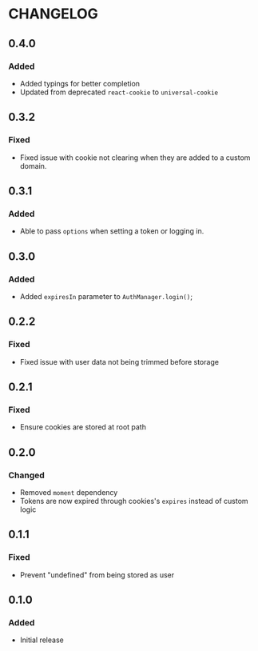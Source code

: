 # CHANGELOG

## 0.4.0

### Added

-   Added typings for better completion
-   Updated from deprecated `react-cookie` to `universal-cookie`

## 0.3.2

### Fixed

-   Fixed issue with cookie not clearing when they are added to a custom domain.

## 0.3.1

### Added

-   Able to pass `options` when setting a token or logging in.

## 0.3.0

### Added

-   Added `expiresIn` parameter to `AuthManager.login()`;

## 0.2.2

### Fixed

-   Fixed issue with user data not being trimmed before storage

## 0.2.1

### Fixed

-   Ensure cookies are stored at root path

## 0.2.0

### Changed

-   Removed `moment` dependency
-   Tokens are now expired through cookies's `expires` instead of custom logic

## 0.1.1

### Fixed

-   Prevent "undefined" from being stored as user

## 0.1.0

### Added

-   Initial release
